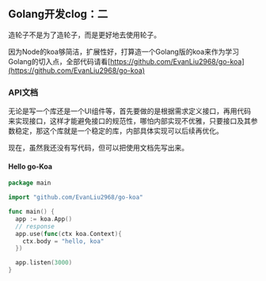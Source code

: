 ## Golang开发clog：二

造轮子不是为了造轮子，而是更好地去使用轮子。

因为Node的koa够简洁，扩展性好，打算造一个Golang版的koa来作为学习Golang的切入点，全部代码请看[https://github.com/EvanLiu2968/go-koa](https://github.com/EvanLiu2968/go-koa)

### API文档
无论是写一个库还是一个UI组件等，首先要做的是根据需求定义接口，再用代码来实现接口，这样才能避免接口的规范性，哪怕内部实现不优雅，只要接口及其参数稳定，那这个库就是一个稳定的库，内部具体实现可以后续再优化。

现在，虽然我还没有写代码，但可以把使用文档先写出来。

#### Hello go-Koa
```go
package main

import "github.com/EvanLiu2968/go-koa"

func main() {
  app := koa.App()
  // response
  app.use(func(ctx koa.Context){
    ctx.body = "hello, koa"
  })

  app.listen(3000)
}
```
